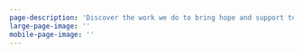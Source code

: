 ```yaml
---
page-description: 'Discover the work we do to bring hope and support to those in need.'
large-page-image: ''
mobile-page-image: ''
---
```

